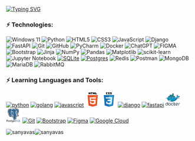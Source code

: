 
[![Typing SVG](https://readme-typing-svg.herokuapp.com?color=F7C500&pause=2000&weight=700&lines=Hello!+I'm+Sanyavas+Python+Developer)](https://git.io/typing-svg)

### ⚡ Technologies:
![Windows 11](https://img.shields.io/badge/Windows%2011-%230079d5.svg?style=plastic&logo=Windows%2011&logoColor=white)
![Python](https://img.shields.io/badge/python-3670A0?style=plastic&logo=python&logoColor=ffdd54)
![HTML5](https://img.shields.io/badge/-HTML5-E34F26?style=plastic&logo=html5&logoColor=white)
![CSS3](https://img.shields.io/badge/-CSS3-1572B6?style=plastic&logo=css3)
![JavaScript](https://img.shields.io/badge/-JavaScript-black?style=plastic&logo=javascript)
![Django](https://img.shields.io/badge/django-%23092E20.svg?style=plastic&logo=django&logoColor=white)
![FastAPI](https://img.shields.io/badge/FastAPI-005571?style=plastic&logo=fastapi)
![Git](https://img.shields.io/badge/-Git-black?style=plastic&logo=git)
![GitHub](https://img.shields.io/badge/-GitHub-181717?style=plastic&logo=github)
![PyCharm](https://img.shields.io/badge/pycharm-143?style=plastic&logo=pycharm&logoColor=black&color=black&labelColor=green)
![Docker](https://img.shields.io/badge/docker-%230db7ed.svg?style=plastic&logo=docker&logoColor=white)
![ChatGPT](https://img.shields.io/badge/chatGPT-74aa9c?style=plastic&logo=openai&logoColor=white)
![FIGMA](https://img.shields.io/badge/-Figma-black?style=plastic&logo=figma)
![Bootstrap](https://img.shields.io/badge/bootstrap-%23563D7C.svg?style=plastic&logo=bootstrap&logoColor=white)
![Jinja](https://img.shields.io/badge/jinja-white.svg?style=plastic&logo=jinja&logoColor=black)
![NumPy](https://img.shields.io/badge/numpy-%23013243.svg?style=plastic&logo=numpy&logoColor=white)
![Pandas](https://img.shields.io/badge/pandas-%23150458.svg?style=plastic&logo=pandas&logoColor=white)
![Matplotlib](https://img.shields.io/badge/Matplotlib-%23ffffff.svg?style=plastic&logo=Matplotlib&logoColor=black)
![scikit-learn](https://img.shields.io/badge/scikit--learn-%23F7931E.svg?style=plastic&logo=scikit-learn&logoColor=white)
![Jupyter Notebook](https://img.shields.io/badge/jupyter-%23FA0F00.svg?style=plastic&logo=jupyter&logoColor=white)
[![SQLite](https://img.shields.io/badge/sqlite-%2307405e.svg?style=plastic&logo=sqlite&logoColor=white)](https://www.sqlite.org/index.html)
[![Postgres](https://img.shields.io/badge/postgres-%23316192.svg?style=plastic&logo=postgresql&logoColor=white)](https://www.postgresql.org/)
![Redis](https://img.shields.io/badge/redis-%23DD0031.svg?style=plastic&logo=redis&logoColor=white)
![Postman](https://img.shields.io/badge/Postman-FF6C37?style=plastic&logo=postman&logoColor=white)
![MongoDB](https://img.shields.io/badge/MongoDB-%234ea94b.svg?style=plastic&logo=mongodb&logoColor=white)
![MariaDB](https://img.shields.io/badge/MariaDB-003545?style=plastic&logo=mariadb&logoColor=white)
![RabbitMQ](https://img.shields.io/badge/Rabbitmq-FF6600?style=plastic&logo=rabbitmq&logoColor=white)

### ⚡ Learning Languages and Tools:

<p align="left"> 
    <a href="https://www.python.org" rel="noreferrer"><img src="https://raw.githubusercontent.com/danielcranney/readme-generator/main/public/icons/skills/python-colored.svg" alt="python" height="40"/></a>
    <a href="https://go.dev" rel="noreferrer"><img src="https://hub.docker.com/api/media/repos_logo/v1/library%2Fgolang" alt="golang" height="40"></></a>
    <a href="https://www.javascript.com/" rel="noreferrer"> <img src="https://raw.githubusercontent.com/danielcranney/readme-generator/main/public/icons/skills/javascript.svg" alt="javascript" height="40"/></a>
    <a href="https://www.w3.org/html/" rel="noreferrer"> <img src="https://raw.githubusercontent.com/devicons/devicon/master/icons/html5/html5-original-wordmark.svg" alt="html5" height="40"/></a>
    <a href="https://www.w3schools.com/css/" rel="noreferrer"> <img src="https://raw.githubusercontent.com/devicons/devicon/master/icons/css3/css3-original-wordmark.svg" alt="css3" height="40"/></a>
    <a href="https://www.djangoproject.com" rel="noreferrer"><img src="https://raw.githubusercontent.com/danielcranney/readme-generator/main/public/icons/skills/django.svg" alt="django" height="40"/></a>
    <a href="https://fastapi.tiangolo.com" rel="noreferrer"><img src="https://raw.githubusercontent.com/danielcranney/readme-generator/main/public/icons/skills/fastapi-colored.svg" alt="fastapi" height="40"/></a>
    <a href="https://www.docker.com/" rel="noreferrer"> <img src="https://raw.githubusercontent.com/devicons/devicon/master/icons/docker/docker-original-wordmark.svg" alt="docker" height="40"/></a>
    <a href="https://www.postgresql.org" rel="noreferrer"> <img src="https://raw.githubusercontent.com/devicons/devicon/master/icons/postgresql/postgresql-original-wordmark.svg" alt="postgresql" height="40"/></a>
    <a href="https://git-scm.com/" target="_blank" rel="noreferrer"><img src="https://raw.githubusercontent.com/danielcranney/readme-generator/main/public/icons/skills/git-colored.svg" width="36" height="36" alt="Git" /></a>
    <a href="https://getbootstrap.com/" target="_blank" rel="noreferrer"><img src="https://raw.githubusercontent.com/danielcranney/readme-generator/main/public/icons/skills/bootstrap-colored.svg" height="40" alt="Bootstrap" /></a>
    <a href="https://www.figma.com/" target="_blank" rel="noreferrer"><img src="https://raw.githubusercontent.com/danielcranney/readme-generator/main/public/icons/skills/figma-colored.svg" height="40" alt="Figma" /></a>
    <a href="https://cloud.google.com/" target="_blank" rel="noreferrer"><img src="https://raw.githubusercontent.com/danielcranney/readme-generator/main/public/icons/skills/googlecloud-colored.svg" height="40" alt="Google Cloud" /></a>
<!--     <a href="https://www.docker.com/" target="_blank" rel="noreferrer"><img src="https://raw.githubusercontent.com/danielcranney/readme-generator/main/public/icons/skills/docker-colored.svg" height="40" alt="Docker" /></a> -->
<!--     <a href="https://www.postgresql.org/" target="_blank" rel="noreferrer"><img src="https://raw.githubusercontent.com/danielcranney/readme-generator/main/public/icons/skills/postgresql-colored.svg" width="36" height="36" alt="PostgreSQL" /></a> -->
</p>

<p><img align="left" src="https://github-profile-summary-cards.vercel.app/api/cards/profile-details?username=sanyavas&theme=solarized_dark" alt="sanyavas" height="140" /></p>
<p><img align="left" src="https://github-profile-summary-cards.vercel.app/api/cards/repos-per-language?username=sanyavas&theme=solarized_dark" alt="sanyavas" height="140" /><br><br><br><br><br><br><br></p>

